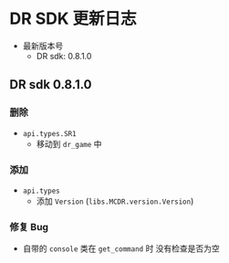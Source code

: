 
# DR SDK 更新日志

- 最新版本号
  - DR sdk: 0.8.1.0

## DR sdk 0.8.1.0

### 删除

- `api.types.SR1`
  - 移动到 `dr_game` 中

### 添加

- `api.types`
  - 添加 `Version` (`libs.MCDR.version.Version`)

### 修复 Bug

- 自带的 `console` 类在 `get_command` 时 没有检查是否为空
